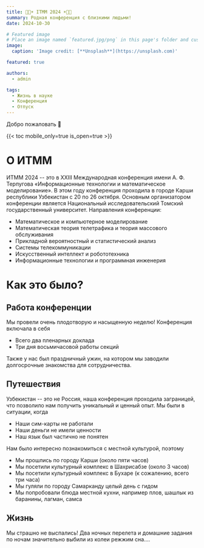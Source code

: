 ```yaml
---
title: 👩‍🎓☀️ ITMM 2024 ☀️👩‍🎓
summary: Родная конференция с близкими людьми! 
date: 2024-10-30

# Featured image
# Place an image named `featured.jpg/png` in this page's folder and customize its options here.
image:
  caption: 'Image credit: [**Unsplash**](https://unsplash.com)'

featured: true 

authors:
  - admin

tags:
  - Жизнь в науке
  - Конференция
  - Отпуск
---
```


Добро пожаловать 👋

{{< toc mobile_only=true is_open=true >}}

# О ИТММ

ИТММ 2024 -- это в XXIII Международная конференция имени А. Ф. Терпугова «Информационные технологии и математическое моделирование».  В этом году конференция проходила в городе Карши республики Узбекистан с 20 по 26 октября. Основным организатором конференции является Национальный исследовательский Томский государственный университет.  Направления конференции:
- Математическое и компьютерное моделирование      
- Математическая теория телетрафика и теория массового обслуживания     
- Прикладной вероятностный и статистический анализ     
- Системы телекоммуникации     
- Искусственный интеллект и робототехника     
- Информационные технологии и программная инженерия      

# Как это было? 

## Работа конференции

Мы провели очень плодотворую и насыщенную неделю! Конференция включала в себя
- Всего два пленарных доклада     
- Три дня восьмичасовой работы секций     

Также у нас был праздничный ужин, на котором мы заводили долгосрочные знакомства для сотрудничества.

## Путешествия 

Узбекистан -- это не Россия, наша конференция проходила заграницей, что позволило нам получить уникальный и ценный опыт. Мы были в ситуации, когда   
- Наши сим-карты не работали    
- Наши деньги не имели ценности     
- Наш язык был частично не понятен    

Нам было интересно познакомиться с местной культурой, поэтому     
- Мы прошлись по городу Карши (около пяти часов)     
- Мы посетили культурный комплекс в Шахрисабзе (около 3 часов)    
- Мы посетили культурный комплекс в Бухаре  (к сожалению, всего три часа)    
- Мы гуляли по городу Самарканду целый день с гидом      
- Мы попробовали блюда местной кухни, например плов, шашлык из баранины, лагман, самса    

## Жизнь

Мы страшно не выспались! Два ночных перелета и домашние задания по ночам значительно выбили из колеи режжим сна.... 
